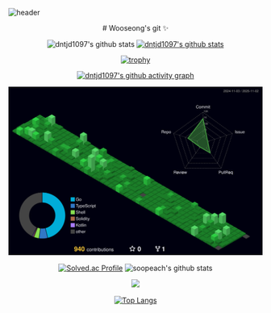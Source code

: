 
![header](https://capsule-render.vercel.app/api?type=Waving&color=AFD2E4&height=120&section=header&text=%20&fontSize=20&animation=fadeIn&fontAlign=25&fontAlignY=27&fontColor=ffffff&rotate=0)
<div align="center">
# Wooseong's git ✨


![dntjd1097's github stats](https://github-readme-stats.vercel.app/api?username=dntjd1097&show_icons=true)
[![dntjd1097's github stats](https://github-readme-stats.vercel.app/api/top-langs/?username=dntjd1097&show_icons=true&hide_border=true&title_color=004386&icon_color=004386&layout=compact)](https://github.com/dntjd1097)

[![trophy](https://github-profile-trophy.vercel.app/?username=dntjd1097&theme=flat&column=7)](https://github.com/dntjd1097/)

[![dntjd1097's github activity graph](https://github-readme-activity-graph.vercel.app/graph?username=dntjd1097&theme=react)](https://github.com/ashutosh00710/github-readme-activity-graph)


![](./profile-3d-contrib/profile-night-green.svg)

[![Solved.ac Profile](http://mazassumnida.wtf/api/v2/generate_badge?boj=dntjd1097)](https://solved.ac/dntjd1097/) ![soopeach's github stats](https://github-readme-stats.vercel.app/api?username=dntjd1097&show_icons=true)

<a href="https://opgc.me/#/users/dntjd1097" target="_blank"><img src="https://api.opgc.me/githubs/users/dntjd1097/tag/?theme=basic" /></a>


[![Top Langs](https://github-readme-stats.vercel.app/api/top-langs/?username=dntjd1097&exclude_repo=Dinosaur-Adventure)](https://github.com/anuraghazra/github-readme-stats)
</div>

